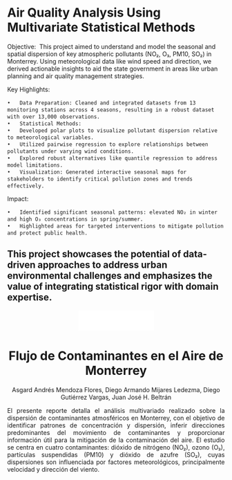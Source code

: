 # Air Quality Analysis Using Multivariate Statistical Methods

Objective:  This project aimed to understand and model the seasonal and spatial dispersion of key atmospheric pollutants (NO₂, O₃, PM10, SO₂) in Monterrey. Using meteorological data like wind speed and direction, we derived actionable insights to aid the state government in areas like urban planning and air quality management strategies.

Key Highlights:

	•	Data Preparation: Cleaned and integrated datasets from 13 monitoring stations across 4 seasons, resulting in a robust dataset with over 13,000 observations.
	•	Statistical Methods:
	•	Developed polar plots to visualize pollutant dispersion relative to meteorological variables.
	•	Utilized pairwise regression to explore relationships between pollutants under varying wind conditions.
	•	Explored robust alternatives like quantile regression to address model limitations.
	•	Visualization: Generated interactive seasonal maps for stakeholders to identify critical pollution zones and trends effectively.

Impact:

	•	Identified significant seasonal patterns: elevated NO₂ in winter and high O₃ concentrations in spring/summer.
	•	Highlighted areas for targeted interventions to mitigate pollution and protect public health.

This project showcases the potential of data-driven approaches to address urban environmental challenges and emphasizes the value of integrating statistical rigor with domain expertise.
---
<p align = "center">
    <img src="./Resources/Media/tecnologico-de-monterrey-white.png", width="175">
<p>

<h1 align = "center">
  <b>Flujo de Contaminantes en el Aire de Monterrey</b>
</h1>
<p align = "center">Asgard Andrés Mendoza Flores, Diego Armando Mijares Ledezma, Diego Gutiérrez Vargas, Juan José H. Beltrán</p>

<p align = "justify">El presente reporte detalla el análisis multivariado realizado sobre la dispersión de contaminantes atmosféricos en Monterrey, con el objetivo de identificar patrones de concentración y dispersión, inferir direcciones predominantes del movimiento de contaminantes y proporcionar información útil para la mitigación de la contaminación del aire. El estudio se centra en cuatro contaminantes: dióxido de nitrógeno (NO₂), ozono (O₃), partículas suspendidas (PM10) y dióxido de azufre (SO₂), cuyas dispersiones son influenciada por factores meteorológicos, principalmente velocidad y dirección del viento.</p>



